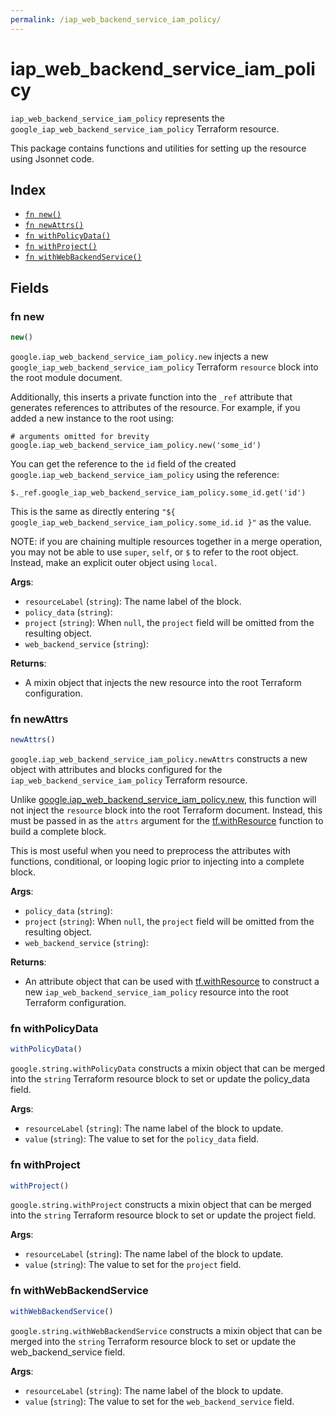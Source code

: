 ```yaml
---
permalink: /iap_web_backend_service_iam_policy/
---
```


# iap_web_backend_service_iam_policy

`iap_web_backend_service_iam_policy` represents the `google_iap_web_backend_service_iam_policy` Terraform resource.



This package contains functions and utilities for setting up the resource using Jsonnet code.


## Index

* [`fn new()`](#fn-new)
* [`fn newAttrs()`](#fn-newattrs)
* [`fn withPolicyData()`](#fn-withpolicydata)
* [`fn withProject()`](#fn-withproject)
* [`fn withWebBackendService()`](#fn-withwebbackendservice)

## Fields

### fn new

```ts
new()
```


`google.iap_web_backend_service_iam_policy.new` injects a new `google_iap_web_backend_service_iam_policy` Terraform `resource`
block into the root module document.

Additionally, this inserts a private function into the `_ref` attribute that generates references to attributes of the
resource. For example, if you added a new instance to the root using:

    # arguments omitted for brevity
    google.iap_web_backend_service_iam_policy.new('some_id')

You can get the reference to the `id` field of the created `google.iap_web_backend_service_iam_policy` using the reference:

    $._ref.google_iap_web_backend_service_iam_policy.some_id.get('id')

This is the same as directly entering `"${ google_iap_web_backend_service_iam_policy.some_id.id }"` as the value.

NOTE: if you are chaining multiple resources together in a merge operation, you may not be able to use `super`, `self`,
or `$` to refer to the root object. Instead, make an explicit outer object using `local`.

**Args**:
  - `resourceLabel` (`string`): The name label of the block.
  - `policy_data` (`string`): 
  - `project` (`string`):  When `null`, the `project` field will be omitted from the resulting object.
  - `web_backend_service` (`string`): 

**Returns**:
- A mixin object that injects the new resource into the root Terraform configuration.


### fn newAttrs

```ts
newAttrs()
```


`google.iap_web_backend_service_iam_policy.newAttrs` constructs a new object with attributes and blocks configured for the `iap_web_backend_service_iam_policy`
Terraform resource.

Unlike [google.iap_web_backend_service_iam_policy.new](#fn-new), this function will not inject the `resource`
block into the root Terraform document. Instead, this must be passed in as the `attrs` argument for the
[tf.withResource](https://github.com/tf-libsonnet/core/tree/main/docs#fn-withresource) function to build a complete block.

This is most useful when you need to preprocess the attributes with functions, conditional, or looping logic prior to
injecting into a complete block.

**Args**:
  - `policy_data` (`string`): 
  - `project` (`string`):  When `null`, the `project` field will be omitted from the resulting object.
  - `web_backend_service` (`string`): 

**Returns**:
  - An attribute object that can be used with [tf.withResource](https://github.com/tf-libsonnet/core/tree/main/docs#fn-withresource) to construct a new `iap_web_backend_service_iam_policy` resource into the root Terraform configuration.


### fn withPolicyData

```ts
withPolicyData()
```

`google.string.withPolicyData` constructs a mixin object that can be merged into the `string`
Terraform resource block to set or update the policy_data field.



**Args**:
  - `resourceLabel` (`string`): The name label of the block to update.
  - `value` (`string`): The value to set for the `policy_data` field.


### fn withProject

```ts
withProject()
```

`google.string.withProject` constructs a mixin object that can be merged into the `string`
Terraform resource block to set or update the project field.



**Args**:
  - `resourceLabel` (`string`): The name label of the block to update.
  - `value` (`string`): The value to set for the `project` field.


### fn withWebBackendService

```ts
withWebBackendService()
```

`google.string.withWebBackendService` constructs a mixin object that can be merged into the `string`
Terraform resource block to set or update the web_backend_service field.



**Args**:
  - `resourceLabel` (`string`): The name label of the block to update.
  - `value` (`string`): The value to set for the `web_backend_service` field.
